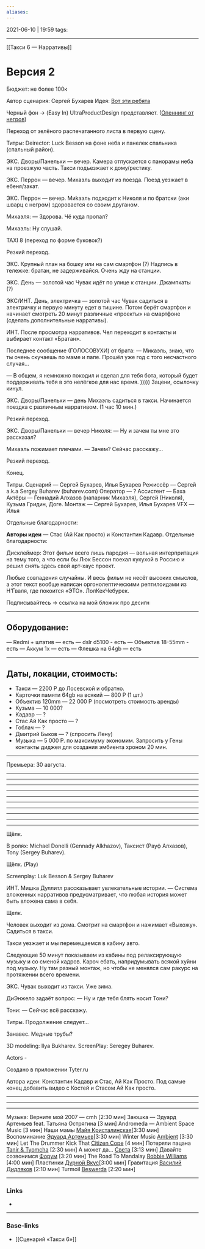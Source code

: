 ```yaml
---
aliases:
---
```

2021-06-10 | 19:59
tags: 
___

[[Такси 6 — Нарративы]]

# Версия 2

Бюджет: не более 100к

Автор сценария: Сергей Бухарев
Идея: [Вот эти ребята](https://youtu.be/5_-ZGxKMuSg?t=510)

Черный фон -> (Easy In) UltraProductDesign представляет. ([Опеннинг от негров](https://t.me/ultraproduct/737))

Переход от зелёного распечатанного листа в первую сцену.

Титры: Deirector: Luck Besson на фоне неба и панелек спальника (спальный район).

ЭКС. Дворы/Панельки — вечер.
Камера отпускается с панорамы неба на проезжую часть. Такси подъезжает к дому/рестику.

ЭКС. Перрон — вечер.
Михаэль выходит из поезда. Поезд уезжает в ебеня/закат.

ЭКС. Перрон — вечер.
Миkаэль подходит к Николя и по братски (аки шварц с негром) здоровается со своим друганом.

Михаэля:
— Здорова. Чё куда пропал?

Михаэль:
Ну слушай.



TAXI 8
(переход по форме буковок?)

Резкий переход.

ЭКС. Крупный план на бошку или на сам смартфон (?)
Надпись в тележке: братан, не задерживайся. Очень жду на станции.

ЭКС. День — золотой час
Чувак идёт по улице к станции. Джампкаты (?)

ЭКС/ИНТ. День, электричка — золотой час
Чувак садиться в электричку и первую минуту едет в тишине. Потом берёт смартфон и начинает смотреть 20 минут различные «проекты» на смартфоне (сделать дополнительные нарративы).

ИНТ.
После просмотра нарративов. Чел переходит в контакты и выбирает контакт «Братан».

Последнее сообщение (ГОЛОСОВУХИ) от брата:
— Микаэль, знаю, что ты очень скучаешь по маме и папе. Прошёл уже год с того несчастного случая...

— В общем, я немножно покодил и сделал для тебя бота, который будет поддерживать тебя в это нелёгкое для нас время. ))))) Зацени, ссылочку кинул.

ЭКС. Дворы/Панельки — день
Михаэль садиться в такси. Начинается поездка с различным нарративом. (1 час 10 мин.) 


Резкий переход.

ЭКС. Дворы/Панельки — вечер
Николя: — Ну и зачем ты мне это рассказал?

Михаэль пожимает плечами.
— Зачем? Сейчас расскажу...

Резкий переход.

Конец. 

Титры.
Сценарий — Сергей Бухарев, Илья Бухарев
Режиссёр — Сергей a.k.a Sergey Buharev (buharev.com)
Оператор — ?
Ассистент — Баха
Актёры — Геннадий Алхазов (напарник Михаэля), Сергей (Николя), Кузьма Гридин, Доге.
Монтаж — Сергей Бухарев, Илья Бухарев
VFX — Илья

Отдельные благодарности:

**Авторы идеи** — Стас (Ай Как просто) и Константин Кадавр.
Отдельные благодарности:

Дисклеймер:
Этот фильм всего лишь пародия — вольная интерпритация на тему того, а что если бы Люк Бессон поехал кукухой в Россию и решил снять здесь свой арт-хаус проект.

Любые совпадения случайны. И весь фильм не несёт высоких смыслов, а этот текст вообще написан оргонолептическими рептилоидами из Н'Гваля, где покоится «ЭТО». ЛолКекЧебурек.

Подписывайтесь -> ссылка на мой бложик про десигн

-------

## Оборудование:
— Redmi + штатив — есть
— dslr d5100 - есть
— Объектив 18-55mm - есть
— Аккум 1x — есть
— Флешка на 64gb — есть

-------

## Даты, локации, стоимость:
- Такси — 2200 Р до Лосевской и обратно.
- Карточки памяти 64gb на всякий — 800 Р (1 шт.)
- Объектив 120mm — 22 000 Р (посмотреть стоимость аренды)
- Кузьма — 10 000?
- Кадавр — ?
- Стас Ай Как просто — ?
- Гоблач — ?
- Дмитрий Быков — ? (спросить Лену)
- Музыка — 5 000 Р. по максимуму экономим. Запросить у Гены контакты  диджея для создания эмбиента хроном 20 мин.

-------

Премьера: 30 августа.

--------------
--------------
--------------
--------------
--------------
--------------
--------------
--------------
--------------
-------

Щёлк.

В ролях: Michael Donelli (Gennady Alkhazov), Таксист (Рауф Алхазов), Tony (Sergey Buharev).

Щёлк. (Play)

Screenplay: Luk Besson & Sergey Buharev

ИНТ. Мишка Дуллитл рассказывает увлекательные истории.
— Система вложенных нарративов предусматривает, что любая история может быть вложена сама в себя. 

Щелк.

Человек выходит из дома. Смотрит на смартфон и нажимает «Выхожу». Садиться в такси.

Такси уезжает и мы перемещаемся в кабину авто.

Следующие 50 минут показываем из кабины под релаксирующую музыку и со сменой кадров. Кароч ебать, напридумывать всякой хуйни под музыку. Ну там разный монтаж, но чтобы не менялся сам ракурс на протяжении всего времени.

ЭКС. Чувак выходит из такси. Уже зима.

ДиЭнжело задаёт вопрос:
— Ну и где тебя блять носит Тони?

Тони:
— Сейчас всё расскажу.

Титры. Продолжение следует...

 Занавес. Медные трубы?

3D modeling: Ilya Bukharev.
ScreenPlay: Seregey Buharev.

Actors - 

Создано в приложении Tyter.ru

Автора идеи: Константин Кадавр и Стас, Ай Как Просто.
Под самые конец добавить видео с Костей и Стасом Ай Как просто.

---



---




------

Музыка:
Верните мой 2007  — cmh  [2:30 мин]
Заюшка — Эдуард Артемьев feat. Татьяна Острягина  [3 мин]
Andromeda — Ambient Space Music [3 мин]
Наши мамы [Майя Кристалинская](https://vk.com/artist/1357859877041216078)[3:30 мин]
Воспоминание [Эдуард Артемьев](https://vk.com/artist/3008707515476975874)[3:30 мин]
Winter Music [Ambient](https://vk.com/artist/7254479686809241710) [3:30 мин]
Let The Drummer Kick That [Citizen Cope](https://vk.com/audio?performer=1&q=Citizen%20Cope) [4 мин]
Потеряли пацана [Tanir & Tyomcha](https://vk.com/artist/509067395856490387)  [2:30 мин]
А может да... [Света](https://vk.com/audio?performer=1&q=%D0%A1%D0%B2%D0%B5%D1%82%D0%B0) [3:13 мин]
Давайте созвонимся [Форум](https://vk.com/audio?performer=1&q=%D0%A4%D0%BE%D1%80%D1%83%D0%BC)  [3:20 мин]
The Road To Mandalay [Robbie Williams](https://vk.com/artist/2609334492473640509) [4:00 мин]
Пластинки [Дурной Вкус](https://vk.com/artist/8642194928988143784)[3:00 мин]
Гравитация [Василий Дидляков](https://vk.com/artist/83199271314863496) [2:10 мин]
Turmoil [Beswerda](https://vk.com/artist/2141763965204224439)  [2:20 мин]




___
### Links
- 

___
### Base-links
- [[Сценарий «Такси 6»]]

